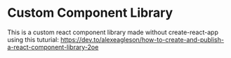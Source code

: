 # Custom Component Library

This is a custom react component library made without create-react-app using this tuturial: https://dev.to/alexeagleson/how-to-create-and-publish-a-react-component-library-2oe
